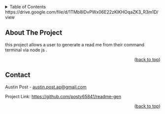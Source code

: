 <!-- TABLE OF CONTENTS -->
<details>
  <summary>Table of Contents</summary>
  <ol>
    <li>
      <a href="#about-the-project">About The Project</a>
      <ul>
        <li><a href="#built-with">Built With</a></li>
      </ul>
    </li>
    <li>
      <a href="#getting-started">Getting Started</a>
      <ul>
        <li><a href="#prerequisites">Prerequisites</a></li>
        <li><a href="#installation">Installation</a></li>
      </ul>
    </li>
    <li><a href="#usage">Usage</a></li>
    <li><a href="#roadmap">Roadmap</a></li>
    <li><a href="#contributing">Contributing</a></li>
    <li><a href="#license">License</a></li>
    <li><a href="#contact">Contact</a></li>
    <li><a href="#acknowledgments">Acknowledgments</a></li>
  </ol>
</details>
https://drive.google.com/file/d/1TMb8IDvPWx06E22zKlKHOqaZK3_R3m1D/view



<!-- ABOUT THE PROJECT -->
## About The Project
this project allows a user to generate a read me from their command terminal
via node js  .


<p align="right">(<a href="#readme-top">back to top</a>)</p>


<!-- CONTACT -->
## Contact

Austin Post  - austin.post.ap@gmail.com

Project Link: https://github.com/posty65841/readme-gen

<p align="right">(<a href="#readme-top">back to top</a>)</p>
